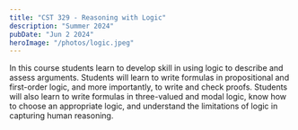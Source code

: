 ```yaml
---
title: "CST 329 - Reasoning with Logic"
description: "Summer 2024"
pubDate: "Jun 2 2024"
heroImage: "/photos/logic.jpeg"
---
```


In this course students learn to develop skill in using logic to describe and assess arguments.
Students will learn to write formulas in propositional and first-order logic, and more importantly,
to write and check proofs. Students will also learn to write formulas in three-valued and modal logic,
know how to choose an appropriate logic, and understand the limitations of logic in capturing human
reasoning.

